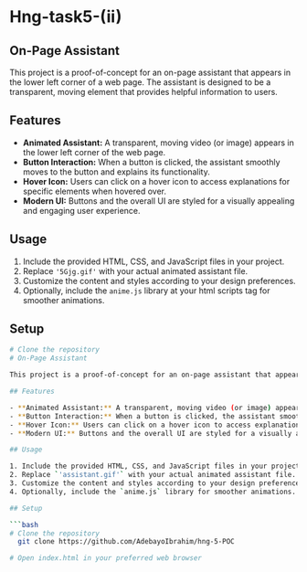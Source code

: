 # Hng-task5-(ii)
## On-Page Assistant

This project is a proof-of-concept for an on-page assistant that appears in the lower left corner of a web page. The assistant is designed to be a transparent, moving element that provides helpful information to users.

## Features

- **Animated Assistant:** A transparent, moving video (or image) appears in the lower left corner of the web page.
- **Button Interaction:** When a button is clicked, the assistant smoothly moves to the button and explains its functionality.
- **Hover Icon:** Users can click on a hover icon to access explanations for specific elements when hovered over.
- **Modern UI:** Buttons and the overall UI are styled for a visually appealing and engaging user experience.

## Usage

1. Include the provided HTML, CSS, and JavaScript files in your project.
2. Replace `'5Gjg.gif'` with your actual animated assistant file.
3. Customize the content and styles according to your design preferences.
4. Optionally, include the `anime.js` library  at your html scripts tag  for smoother animations.

## Setup

```bash
# Clone the repository
# On-Page Assistant

This project is a proof-of-concept for an on-page assistant that appears in the lower left corner of a web page. The assistant is designed to be a transparent, moving element that provides helpful information to users.

## Features

- **Animated Assistant:** A transparent, moving video (or image) appears in the lower left corner of the web page.
- **Button Interaction:** When a button is clicked, the assistant smoothly moves to the button and explains its functionality.
- **Hover Icon:** Users can click on a hover icon to access explanations for specific elements when hovered over.
- **Modern UI:** Buttons and the overall UI are styled for a visually appealing and engaging user experience.

## Usage

1. Include the provided HTML, CSS, and JavaScript files in your project.
2. Replace `'assistant.gif'` with your actual animated assistant file.
3. Customize the content and styles according to your design preferences.
4. Optionally, include the `anime.js` library for smoother animations.

## Setup

```bash
# Clone the repository
  git clone https://github.com/AdebayoIbrahim/hng-5-POC

# Open index.html in your preferred web browser
